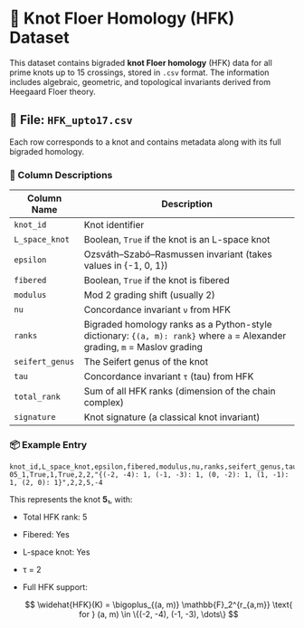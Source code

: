 # 🧬 Knot Floer Homology (HFK) Dataset

This dataset contains bigraded **knot Floer homology** (HFK) data for all prime knots up to 15 crossings, stored in `.csv` format. The information includes algebraic, geometric, and topological invariants derived from Heegaard Floer theory.

## 📄 File: `HFK_upto17.csv`

Each row corresponds to a knot and contains metadata along with its full bigraded homology.

### 🔢 Column Descriptions

| Column Name     | Description                                                                 |
|------------------|-----------------------------------------------------------------------------|
| `knot_id`        | Knot identifier                                                             |
| `L_space_knot`   | Boolean, `True` if the knot is an L-space knot                              |
| `epsilon`        | Ozsváth–Szabó–Rasmussen invariant (takes values in {-1, 0, 1})              |
| `fibered`        | Boolean, `True` if the knot is fibered                                      |
| `modulus`        | Mod 2 grading shift (usually 2)                                             |
| `nu`             | Concordance invariant `ν` from HFK                                          |
| `ranks`          | Bigraded homology ranks as a Python-style dictionary: `{(a, m): rank}` where `a` = Alexander grading, `m` = Maslov grading |
| `seifert_genus`  | The Seifert genus of the knot                                               |
| `tau`            | Concordance invariant `τ` (tau) from HFK                                    |
| `total_rank`     | Sum of all HFK ranks (dimension of the chain complex)                       |
| `signature`      | Knot signature (a classical knot invariant)                                 |


### 📦 Example Entry

```csv
knot_id,L_space_knot,epsilon,fibered,modulus,nu,ranks,seifert_genus,tau,total_rank,signature
05_1,True,1,True,2,2,"{(-2, -4): 1, (-1, -3): 1, (0, -2): 1, (1, -1): 1, (2, 0): 1}",2,2,5,-4
````

This represents the knot **5₁**, with:

* Total HFK rank: 5
* Fibered: Yes
* L-space knot: Yes
* τ = 2
* Full HFK support:

  $$
  \widehat{HFK}(K) = \bigoplus_{(a, m)} \mathbb{F}_2^{r_{a,m}} \text{ for } (a, m) \in \{(-2, -4), (-1, -3), \dots\}
  $$
